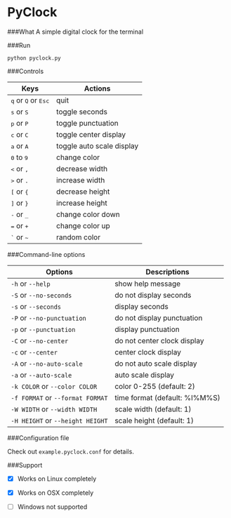 # PyClock

###What
A simple digital clock for the terminal

###Run
```
python pyclock.py
```
###Controls

Keys  | Actions
----- | -------
<kbd>q</kbd> or <kbd>Q</kbd> or <kbd>Esc</kbd> | quit
<kbd>s</kbd> or <kbd>S</kbd>                   | toggle seconds
<kbd>p</kbd> or <kbd>P</kbd>                   | toggle punctuation
<kbd>c</kbd> or <kbd>C</kbd>                   | toggle center display
<kbd>a</kbd> or <kbd>A</kbd>                   | toggle auto scale display
<kbd>0</kbd> to <kbd>9</kbd>                   | change color
<kbd><</kbd> or <kbd>,</kbd>                   | decrease width
<kbd>></kbd> or <kbd>.</kbd>                   | increase width
<kbd>[</kbd> or <kbd>{</kbd>                   | decrease height
<kbd>]</kbd> or <kbd>}</kbd>                   | increase height
<kbd>-</kbd> or <kbd>_</kbd>                   | change color down
<kbd>=</kbd> or <kbd>+</kbd>                   | change color up
<kbd>`</kbd> or <kbd>~</kbd>                   | random color

###Command-line options

Options | Descriptions
------- | ------------
`-h` or `--help` | show help message
`-S` or `--no-seconds` | do not display seconds
`-s` or `--seconds` | display seconds
`-P` or `--no-punctuation` | do not display punctuation
`-p` or `--punctuation` | display punctuation
`-C` or `--no-center` | do not center clock display
`-c` or `--center` | center clock display
`-A` or `--no-auto-scale` | do not auto scale display
`-a` or `--auto-scale` | auto scale display
`-k COLOR` or `--color COLOR` | color 0-255 (default: 2)
`-f FORMAT` or `--format FORMAT` | time format (default: %I%M%S)
`-W WIDTH` or `--width WIDTH` | scale width (default: 1)
`-H HEIGHT` or `--height HEIGHT` | scale height (default: 1)

###Configuration file

Check out ```example.pyclock.conf``` for details.

###Support

- [x] Works on Linux completely

- [x] Works on OSX completely

- [ ] Windows not supported
